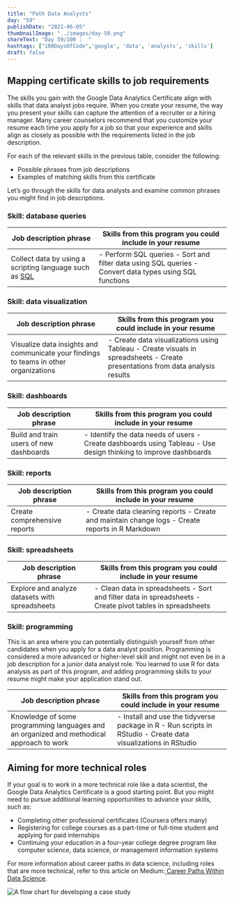 ```yaml
---
title: "Path Data Analysts"
day: "59"
publishDate: "2021-06-05"
thumbnailImage: "../images/day-59.png"
shareText: "Day 59/100 :  "
hashtags: ["100DaysOfCode",'google', 'data', 'analysts', 'skills']
draft: false
---
```




## Mapping certificate skills to job requirements

The skills you gain with the Google Data Analytics Certificate align with skills that data analyst jobs require. When you create your resume, the way you present your skills can capture the attention of a recruiter or a hiring manager. Many career counselors recommend that you customize your resume each time you apply for a job so that your experience and skills align as closely as possible with the requirements listed in the job description.

For each of the relevant skills in the previous table, consider the following: 

- Possible phrases from job descriptions
- Examples of matching skills from this certificate 

Let’s go through the skills for data analysts and examine common phrases you might find in job descriptions.

### **Skill: database queries**

| Job description phrase                                       | Skills from this program you could include in your resume    |
| ------------------------------------------------------------ | ------------------------------------------------------------ |
| Collect data by using a scripting language such as [SQL](https://www.springboard.com/blog/sql-what-you-need-to-know/) | - Perform SQL queries - Sort and filter data using SQL queries - Convert data types using SQL functions |

### **Skill: data visualization**

| Job **description phrase**                                   | **Skills from this program you could include in your resume** |
| ------------------------------------------------------------ | ------------------------------------------------------------ |
| Visualize data insights and communicate your findings to  teams in other organizations | - Create data visualizations using Tableau - Create visuals in spreadsheets - Create presentations from data analysis results |

### **Skill: dashboards**

| **Job description phrase**              | **Skills from this program you could include in your resume** |
| --------------------------------------- | ------------------------------------------------------------ |
| Build and train users of new dashboards | - Identify the data needs of users - Create dashboards using Tableau - Use design thinking to improve dashboards |

### **Skill: reports**

| **Job description phrase**   | **Skills from this program you could include in your resume** |
| ---------------------------- | ------------------------------------------------------------ |
| Create comprehensive reports | - Create data cleaning reports - Create and maintain change logs - Create reports in R Markdown |

### **Skill: spreadsheets**

| **Job description phrase**                     | **Skills from this program you could include in your resume** |
| ---------------------------------------------- | ------------------------------------------------------------ |
| Explore and analyze datasets with spreadsheets | - Clean data in spreadsheets - Sort and filter data in spreadsheets - Create pivot tables in spreadsheets |

### **Skill: programming**

This is an area where you can potentially distinguish yourself from other candidates when you apply for a data analyst position. Programming is considered a more advanced or higher-level skill and might not even be in a job description for a junior data analyst role. You learned to use R for data analysis as part of this program, and adding programming skills to your resume might make your application stand out.

| **Job description phrase**                                   | **Skills from this program you could include in your resume** |
| ------------------------------------------------------------ | ------------------------------------------------------------ |
| Knowledge of some programming languages and an organized and methodical approach to work | - Install and use the tidyverse package in R  - Run scripts in RStudio - Create data visualizations in RStudio |

## Aiming for more technical roles

If your goal is to work in a more technical role like a data scientist, the Google Data Analytics Certificate is a good starting point. But you might need to pursue additional learning opportunities to advance your skills, such as:

- Completing other professional certificates (Coursera offers many)
- Registering for college courses as a part-time or full-time student and applying for paid internships 
- Continuing your education in a four-year college degree program like computer science, data science, or management information systems 

For more information about career paths in data science, including roles that are more technical, refer to this article on Medium:[ Career Paths Within Data Science](https://medium.com/ds3ucsd/career-paths-within-data-science-4243679c04b9).

![A flow chart for developing a case study](https://d3c33hcgiwev3.cloudfront.net/imageAssetProxy.v1/Mh-6n4I_R0Gfup-CPydBsg_789048dece9f4667a6cb387168f2d0b9_Screen-Shot-2021-03-04-at-7.40.15-PM.png?expiry=1623024000000&hmac=u5gJwgHClXf-ynKTeW6XWMEiCZ1kD5wjOemzT0GFy2U)

